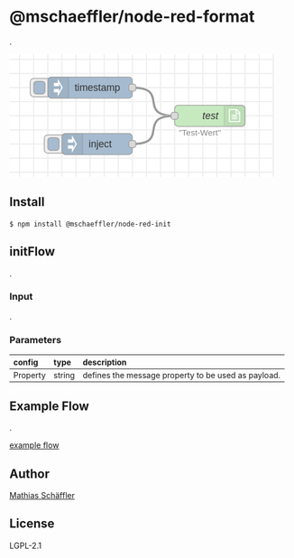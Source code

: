 # @mschaeffler/node-red-format

.

![image of nodes](https://github.com/m-schaeffler/node-red-my-nodes/raw/main/node-red-init/examples/init.png)

## Install

```
$ npm install @mschaeffler/node-red-init
```

## initFlow

.

### Input

.

### Parameters

|config| type   | description                       |
|:-----|:-------|:----------------------------------|
|Property| string | defines the message property to be used as payload.|

## Example Flow

.

[example flow](https://github.com/m-schaeffler/node-red-my-nodes/raw/main/node-red-init/examples/init.json)

## Author

[Mathias Schäffler](https://github.com/m-schaeffler)

## License

LGPL-2.1
